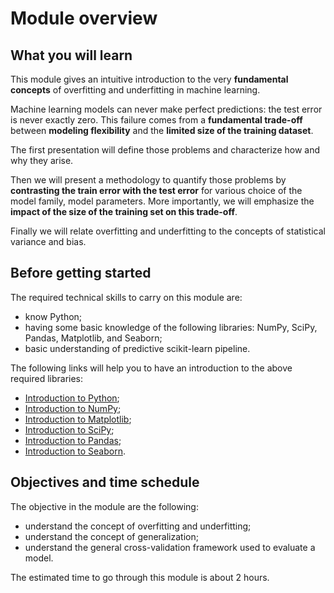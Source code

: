 # Module overview

## What you will learn

<!-- Give in plain English what the module is about -->

This module gives an intuitive introduction to the very **fundamental
concepts** of overfitting and underfitting in machine learning.

Machine learning models can never make perfect predictions: the test error is
never exactly zero. This failure comes from a **fundamental trade-off** between
**modeling flexibility** and the **limited size of the training dataset**.

The first presentation will define those problems and characterize how and why
they arise.

Then we will present a methodology to quantify those problems by **contrasting
the train error with the test error** for various choice of the model family,
model parameters. More importantly, we will emphasize the **impact of the size
of the training set on this trade-off**.

Finally we will relate overfitting and underfitting to the concepts of
statistical variance and bias.

## Before getting started

<!-- Give the required skills for the module -->

The required technical skills to carry on this module are:

- know Python;
- having some basic knowledge of the following libraries: NumPy, SciPy,
  Pandas, Matplotlib, and Seaborn;
- basic understanding of predictive scikit-learn pipeline.

<!-- Point to resources to learning these skills -->

The following links will help you to have an introduction to the above
required libraries:

- [Introduction to Python](https://scipy-lectures.org/intro/language/python_language.html);
- [Introduction to NumPy](https://scipy-lectures.org/intro/numpy/index.html);
- [Introduction to Matplotlib](https://scipy-lectures.org/intro/matplotlib/index.html);
- [Introduction to SciPy](https://scipy-lectures.org/intro/scipy.html);
- [Introduction to Pandas](https://pandas.pydata.org/docs/user_guide/10min.html#min);
- [Introduction to Seaborn](https://seaborn.pydata.org/introduction.html).

## Objectives and time schedule

<!-- Give the learning objectives -->

The objective in the module are the following:

- understand the concept of overfitting and underfitting;
- understand the concept of generalization;
- understand the general cross-validation framework used to evaluate a model.

<!-- Give the investment in time -->

The estimated time to go through this module is about 2 hours.
